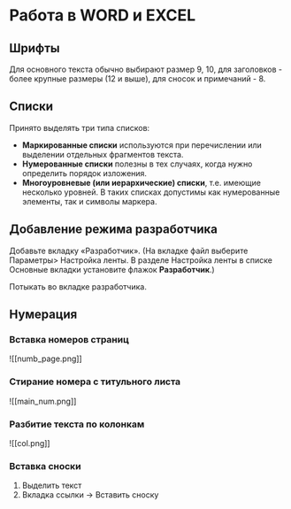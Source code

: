 # Работа в WORD и EXCEL
## Шрифты
Для основного текста обычно выбирают размер 9, 10, 
для заголовков - более крупные размеры (12 и выше), 
для сносок и примечаний - 8.

## Списки
Принято выделять три типа списков:
- **Маркированные списки** используются при перечислении или выделении отдельных фрагментов текста.
- **Нумерованные списки** полезны в тех случаях, когда нужно определить порядок изложения.
- **Многоуровневые (или иерархические) списки**, т.е. имеющие несколько уровней. В таких списках допустимы как нумерованные элементы, так и символы маркера.

## Добавление режима разработчика
Добавьте вкладку «Разработчик». 
(На вкладке файл выберите Параметры> Настройка ленты. В разделе Настройка ленты в списке Основные вкладки установите флажок **Разработчик**.)

Потыкать во вкладке разработчика.

## Нумерация
### Вставка номеров страниц
![[numb_page.png]]

### Стирание номера с титульного листа
![[main_num.png]]

### Разбитие текста по колонкам
![[col.png]]

### Вставка сноски
1. Выделить текст
2. Вкладка ссылки -> Вставить сноску

